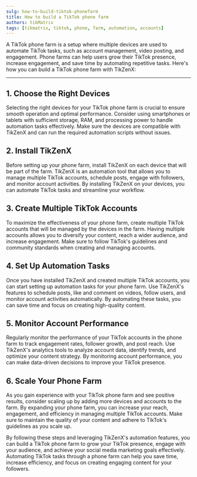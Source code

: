 ```yaml
---
sulg: how-to-build-tiktok-phonefarm
title: How to build a TikTok phone farm
authors: tikMatrix
tags: [tikmatrix, tiktok, phone, farm, automation, accounts]
---
```


A TikTok phone farm is a setup where multiple devices are used to automate TikTok tasks, such as account management, video posting, and engagement. Phone farms can help users grow their TikTok presence, increase engagement, and save time by automating repetitive tasks. Here's how you can build a TikTok phone farm with TikZenX:
<!--truncate-->
---

## 1. Choose the Right Devices

Selecting the right devices for your TikTok phone farm is crucial to ensure smooth operation and optimal performance. Consider using smartphones or tablets with sufficient storage, RAM, and processing power to handle automation tasks effectively. Make sure the devices are compatible with TikZenX and can run the required automation scripts without issues.

## 2. Install TikZenX

Before setting up your phone farm, install TikZenX on each device that will be part of the farm. TikZenX is an automation tool that allows you to manage multiple TikTok accounts, schedule posts, engage with followers, and monitor account activities. By installing TikZenX on your devices, you can automate TikTok tasks and streamline your workflow.

## 3. Create Multiple TikTok Accounts

To maximize the effectiveness of your phone farm, create multiple TikTok accounts that will be managed by the devices in the farm. Having multiple accounts allows you to diversify your content, reach a wider audience, and increase engagement. Make sure to follow TikTok's guidelines and community standards when creating and managing accounts.

## 4. Set Up Automation Tasks

Once you have installed TikZenX and created multiple TikTok accounts, you can start setting up automation tasks for your phone farm. Use TikZenX's features to schedule posts, like and comment on videos, follow users, and monitor account activities automatically. By automating these tasks, you can save time and focus on creating high-quality content.

## 5. Monitor Account Performance

Regularly monitor the performance of your TikTok accounts in the phone farm to track engagement rates, follower growth, and post reach. Use TikZenX's analytics tools to analyze account data, identify trends, and optimize your content strategy. By monitoring account performance, you can make data-driven decisions to improve your TikTok presence.

## 6. Scale Your Phone Farm

As you gain experience with your TikTok phone farm and see positive results, consider scaling up by adding more devices and accounts to the farm. By expanding your phone farm, you can increase your reach, engagement, and efficiency in managing multiple TikTok accounts. Make sure to maintain the quality of your content and adhere to TikTok's guidelines as you scale up.

By following these steps and leveraging TikZenX's automation features, you can build a TikTok phone farm to grow your TikTok presence, engage with your audience, and achieve your social media marketing goals effectively. Automating TikTok tasks through a phone farm can help you save time, increase efficiency, and focus on creating engaging content for your followers.
